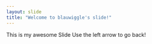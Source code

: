 ```yaml
---
layout: slide
title: "Welcome to blauwiggle's slide!"
---
```

This is my awesome Slide
Use the left arrow to go back!